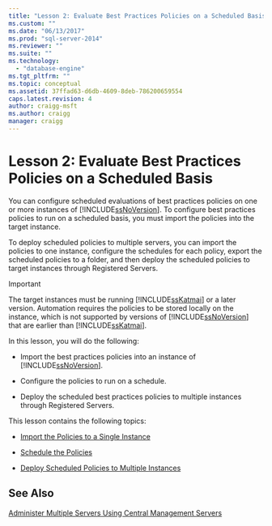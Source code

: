 ```yaml
---
title: "Lesson 2: Evaluate Best Practices Policies on a Scheduled Basis | Microsoft Docs"
ms.custom: ""
ms.date: "06/13/2017"
ms.prod: "sql-server-2014"
ms.reviewer: ""
ms.suite: ""
ms.technology: 
  - "database-engine"
ms.tgt_pltfrm: ""
ms.topic: conceptual
ms.assetid: 37ffad63-d6db-4609-8deb-786200659554
caps.latest.revision: 4
author: craigg-msft
ms.author: craigg
manager: craigg
---
```

# Lesson 2: Evaluate Best Practices Policies on a Scheduled Basis
  You can configure scheduled evaluations of best practices policies on one or more instances of [!INCLUDE[ssNoVersion](../includes/ssnoversion-md.md)]. To configure best practices policies to run on a scheduled basis, you must import the policies into the target instance.  
  
 To deploy scheduled policies to multiple servers, you can import the policies to one instance, configure the schedules for each policy, export the scheduled policies to a folder, and then deploy the scheduled policies to target instances through Registered Servers.  
  
> [!IMPORTANT]  
>  The target instances must be running [!INCLUDE[ssKatmai](../includes/sskatmai-md.md)] or a later version. Automation requires the policies to be stored locally on the instance, which is not supported by versions of [!INCLUDE[ssNoVersion](../includes/ssnoversion-md.md)] that are earlier than [!INCLUDE[ssKatmai](../includes/sskatmai-md.md)].  
  
 In this lesson, you will do the following:  
  
-   Import the best practices policies into an instance of [!INCLUDE[ssNoVersion](../includes/ssnoversion-md.md)].  
  
-   Configure the policies to run on a schedule.  
  
-   Deploy the scheduled best practices policies to multiple instances through Registered Servers.  
  
 This lesson contains the following topics:  
  
-   [Import the Policies to a Single Instance](../../2014/tutorials/import-the-policies-to-a-single-instance.md)  
  
-   [Schedule the Policies](../../2014/tutorials/schedule-the-policies.md)  
  
-   [Deploy Scheduled Policies to Multiple Instances](../../2014/tutorials/deploy-scheduled-policies-to-multiple-instances.md)  
  
## See Also  
 [Administer Multiple Servers Using Central Management Servers](../relational-databases/administer-multiple-servers-using-central-management-servers.md)  
  
  

